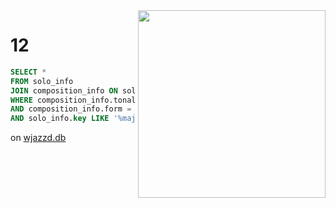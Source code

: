 <img src="https://github.com/vpavlenko/12/assets/1491908/b02f2946-16be-4b79-a081-0e4cdd9b0122" width="300" align="right" />


# 12

```sql
SELECT *
FROM solo_info
JOIN composition_info ON solo_info.compid = composition_info.compid
WHERE composition_info.tonalitytype = 'BLUES'
AND composition_info.form = 'A12' AND solo_info.signature = '4/4'
AND solo_info.key LIKE '%maj';
```

on [wjazzd.db](https://jazzomat.hfm-weimar.de/dbformat/dboverview.html)

